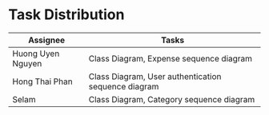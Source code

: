 # Task Distribution
| Assignee | Tasks |
|----------|-------|
| Huong Uyen Nguyen | Class Diagram, Expense sequence diagram | 
| Hong Thai Phan | Class Diagram, User authentication sequence diagram |
| Selam | Class Diagram, Category sequence diagram |
